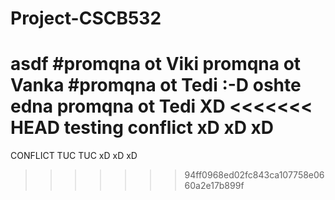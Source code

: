 # Project-CSCB532



asdf
#promqna ot Viki
promqna ot Vanka 
#promqna ot Tedi :-D
oshte edna promqna ot Tedi XD
<<<<<<< HEAD
testing conflict
xD xD xD
=======
CONFLICT TUC TUC
xD xD xD
>>>>>>> 94ff0968ed02fc843ca107758e0660a2e17b899f
